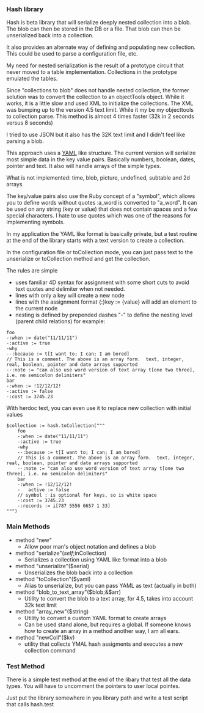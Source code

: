 ### Hash library

Hash is beta library that will serialize deeply nested collection into a blob. The blob can then
be stored in the DB or a file. That blob can then be unserialized back into a collection.

It also provides an alternate way of defining and populating new collection. This could be used to parse a 
configuration file, etc.

My need for nested serialization is the result of a prototype circuit that never
moved to a table implementation. Collections in the prototype emulated the tables.

Since "collections to blob" does not handle nested collection, the former solution was to convert the collection 
to an objectTools object.  While it works, it is a little slow and used XML to initialize the collections. 
The XML was bumping up to the version 4.5 text limit. While it my be my objecttools to collection parse. This
method is almost 4 times faster (32k in 2 seconds versus 8 seconds)

I tried to use JSON but it also has the 32K text limit and I didn't feel like parsing a blob.

This approach uses a [YAML](http://en.wikipedia.org/wiki/YAML) like structure. The current version will serialize most simple data in the key value pairs.
Basically numbers, boolean, dates, pointer and text. It also will handle arrays of the simple types.

What is not implemented: time, blob, picture, undefined, subtable and 2d arrays

The key/value pairs also use the Ruby concept of a "symbol", which allows you to define words without quotes :a_word is 
converted to "a_word". It can be used on any string (key or value) that does not contain spaces and
a few special characters. I hate to use quotes which was one of the reasons for implementing symbols.

In my application the YAML like format is basically private, but a test routine at the end of the library
starts with a text version to create a collection.

In the configuration file or toCollection mode, you can just pass text to the unserialize or toCollection method and get the collection.

The rules are simple

* uses familiar 4D syntax for assignment with some short cuts to avoid text quotes and delimiter when not needed.
* lines with only a key will create a new node
* lines with the assignment format {:}key := {value} will add an element to the current node
* nesting is defined by prepended dashes "-" to define the nesting level (parent child relations) for example:

```
foo
-:when := date("11/11/11")
-:active := true
-why
--:because := t[I want to; I can; I am bored]
// This is a comment. The above is an array form.  text, integer, real, boolean, pointer and date arrays supported
--:note := "can also use word version of text array t[one two three], i.e. no semicolon delimiters"
bar
-:when := !12/12/12!
-:active := false
-:cost := 3745.23
```

With herdoc text, you can even use it to replace new collection with initial values

```
$collection := hash.toCollection("""
    foo
    -:when := date("11/11/11")
    -:active := true
    -why
    --:because := t[I want to; I can; I am bored]
    // This is a comment. The above is an array form.  text, integer, real, boolean, pointer and date arrays supported
    --:note := "can also use word version of text array t[one two three], i.e. no semicolon delimiters"
    bar
    -:when := !12/12/12!
    -   active := false
    // symbol : is optional for keys, so is white space
    -:cost := 3745.23
    -:records := i[787 5556 6657 1 33]
""")
```

### Main Methods

* method "new"
	* Allow poor man's object notation and defines a blob
* method "serialize"($self;$inCollection)
	* Serializes a collection using YAML like format into a blob
* method "unserialize"($serial)
	* Unserializes the blob back into a collection
* method "toCollection"($yaml)
	* Alias to unserialize, but you can pass YAML as text (actually in both)
* method "blob_to_text_array"($blob;&$arr)
	* Utility to convert the blob to a text array, for 4.5, takes into account 32k text limit
* method "array_new"($string)
	* Utility to convert a custom YAML format to create arrays
	* Can be used stand alone, but requires a global. If someone knows how to create an array in a method another way, I am all ears.
* method "newColl"($kv)
	* utility that collects YMAL hash assigments and executes a new collection command
	
	
### Test Method

There is a simple test method at the end of the libary that test all the data types.  You will have to uncomment the pointers to user local pointes.

Just put the library somewhere in you library path and write a test script that calls hash.test